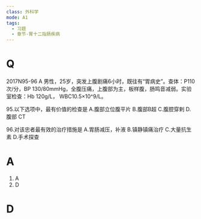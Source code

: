 ```yaml
---
class: 外科学
mode: A1
tags:
  - 习题
  - 章节-胃十二指肠疾病
---
```


# Q
2017N95-96 A 男性，25岁，突发上腹剧痛6小时，既往有“胃病史”。查体：P110 次/分，BP 130/80mmHg，全腹压痛，上腹部为主，板样腹，肠鸣音减弱。实验室检查：Hb 120g/L， WBC10.5×10^9/L。

95.以下选项中，最有价值的检查是
A.腹部立位腹平片
B.腹部B超
C.腹腔穿剌
D.腹部 CT

96.对该忠者最有效的治疗措施是
A.胃肠减压，补液
B.镇静镇痛治疗
C.大量抗生素
D.手术探查


# A
1. A
2. D
# D
